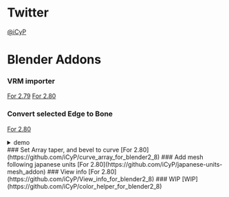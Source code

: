 # Twitter
 [@iCyP](https://twitter.com/iCyP)
# Blender Addons
### VRM importer
[For 2.79](https://github.com/iCyP/VRM_IMPORTER_for_Blender2_8)
[For 2.80](https://github.com/iCyP/VRM_IMPORTER_for_Blender2_79)
### Convert selected Edge to Bone
[For 2.80](https://github.com/iCyP/edge_to_bone_for_blender_2_8)
<details>
<summary>demo</summary>
<pre>
<code>
<script type="application/javascript" src="https://embed.nicovideo.jp/watch/sm34800449/script?w=640&h=360"></script><noscript><a href="https://www.nicovideo.jp/watch/sm34800449">edge_to_bone_for_blender_2_8 デモ</a></noscript>
</code>
</pre>
</details>
### Set Array taper, and bevel to curve 
[For 2.80](https://github.com/iCyP/curve_array_for_blender2_8)
### Add mesh following japanese units
[For 2.80](https://github.com/iCyP/japanese-units-mesh_addon)
### View info
[For 2.80](https://github.com/iCyP/View_info_for_blender2_8)
### WIP
[WIP](https://github.com/iCyP/color_helper_for_blender2_8)










